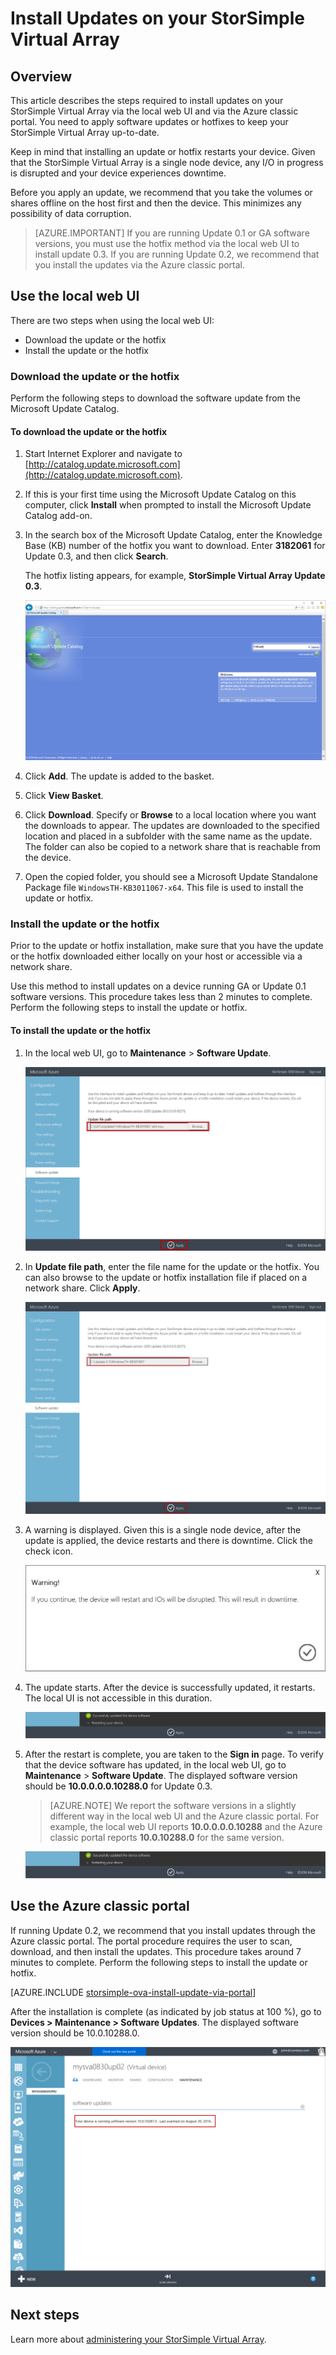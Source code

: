 <properties 
   pageTitle="Install Updates on a StorSimple Virtual Array | Microsoft Azure"
   description="Describes how to use the StorSimple Virtual Array web UI to apply updates using the portal and hotfix method"
   services="storsimple"
   documentationCenter="NA"
   authors="alkohli"
   manager="carmonm"
   editor="" />
<tags 
   ms.service="storsimple"
   ms.devlang="NA"
   ms.topic="article"
   ms.tgt_pltfrm="NA"
   ms.workload="TBD"
   ms.date="09/07/2016"
   ms.author="alkohli" />


# <a name="install-updates-on-your-storsimple-virtual-array"></a>Install Updates on your StorSimple Virtual Array

## <a name="overview"></a>Overview

This article describes the steps required to install updates on your StorSimple Virtual Array via the local web UI and via the Azure classic portal. You need to apply software updates or hotfixes to keep your StorSimple Virtual Array up-to-date. 

Keep in mind that installing an update or hotfix restarts your device. Given that the StorSimple Virtual Array is a single node device, any I/O in progress is disrupted and your device experiences downtime. 

Before you apply an update, we recommend that you take the volumes or shares offline on the host first and then the device. This minimizes any possibility of data corruption.

> [AZURE.IMPORTANT] If you are running Update 0.1 or GA software versions, you must use the hotfix method via the local web UI to install update 0.3. If you are running Update 0.2, we recommend that you install the updates via the Azure classic portal.

## <a name="use-the-local-web-ui"></a>Use the local web UI 
 
There are two steps when using the local web UI:

- Download the update or the hotfix
- Install the update or the hotfix

### <a name="download-the-update-or-the-hotfix"></a>Download the update or the hotfix

Perform the following steps to download the software update from the Microsoft Update Catalog.

#### <a name="to-download-the-update-or-the-hotfix"></a>To download the update or the hotfix

1. Start Internet Explorer and navigate to [http://catalog.update.microsoft.com](http://catalog.update.microsoft.com).

2. If this is your first time using the Microsoft Update Catalog on this computer, click **Install** when prompted to install the Microsoft Update Catalog add-on.
  
3. In the search box of the Microsoft Update Catalog, enter the Knowledge Base (KB) number of the hotfix you want to download. Enter **3182061** for Update 0.3, and then click **Search**.

    The hotfix listing appears, for example, **StorSimple Virtual Array Update 0.3**.

    ![Search catalog](./media/storsimple-ova-install-update-01/download1.png)

4. Click **Add**. The update is added to the basket.

5. Click **View Basket**.

6. Click **Download**. Specify or **Browse** to a local location where you want the downloads to appear. The updates are downloaded to the specified location and placed in a subfolder with the same name as the update. The folder can also be copied to a network share that is reachable from the device.

7. Open the copied folder, you should see a Microsoft Update Standalone Package file `WindowsTH-KB3011067-x64`. This file is used to install the update or hotfix.


### <a name="install-the-update-or-the-hotfix"></a>Install the update or the hotfix

Prior to the update or hotfix installation, make sure that you have the update or the hotfix downloaded either locally on your host or accessible via a network share. 

Use this method to install updates on a device running GA or Update 0.1 software versions. This procedure takes less than 2 minutes to complete. Perform the following steps to install the update or hotfix.


#### <a name="to-install-the-update-or-the-hotfix"></a>To install the update or the hotfix

1. In the local web UI, go to **Maintenance** > **Software Update**.

    ![update device](./media/storsimple-ova-install-update-01/update1m.png)

2. In **Update file path**, enter the file name for the update or the hotfix. You can also browse to the update or hotfix installation file if placed on a network share. Click **Apply**.

    ![update device](./media/storsimple-ova-install-update-01/update2m.png)

3.  A warning is displayed. Given this is a single node device, after the update is applied, the device restarts and there is downtime. Click the check icon.

    ![update device](./media/storsimple-ova-install-update-01/update3m.png)

4. The update starts. After the device is successfully updated, it restarts. The local UI is not accessible in this duration.

    ![update device](./media/storsimple-ova-install-update-01/update5m.png)

5. After the restart is complete, you are taken to the **Sign in** page. To verify that the device software has updated, in the local web UI, go to **Maintenance** > **Software Update**. The displayed software version should be **10.0.0.0.0.10288.0** for Update 0.3.

    > [AZURE.NOTE] We report the software versions in a slightly different way in the local web UI and the Azure classic portal. For example, the local web UI reports **10.0.0.0.0.10288** and the Azure classic portal reports **10.0.10288.0** for the same version. 

    ![update device](./media/storsimple-ova-install-update-01/update6m.png)





## <a name="use-the-azure-classic-portal"></a>Use the Azure classic portal

If running Update 0.2, we recommend that you install updates through the Azure classic portal. The portal procedure requires the user to scan, download, and then install the updates. This procedure takes around 7 minutes to complete. Perform the following steps to install the update or hotfix.

[AZURE.INCLUDE [storsimple-ova-install-update-via-portal](../../includes/storsimple-ova-install-update-via-portal.md)]

After the installation is complete (as indicated by job status at 100 %), go to **Devices > Maintenance > Software Updates**. The displayed software version should be 10.0.10288.0.

![update device](./media/storsimple-ova-install-update-01/azupdate12m.png)

## <a name="next-steps"></a>Next steps

Learn more about [administering your StorSimple Virtual Array](storsimple-ova-web-ui-admin.md).



<!--HONumber=Oct16_HO2-->


